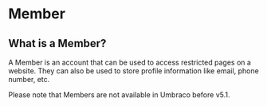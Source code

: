 # Member

## What is a Member?
A Member is an account that can be used to access restricted pages on a website. They can also be used to store profile information like email, phone number, etc.

Please note that Members are not available in Umbraco before v5.1.